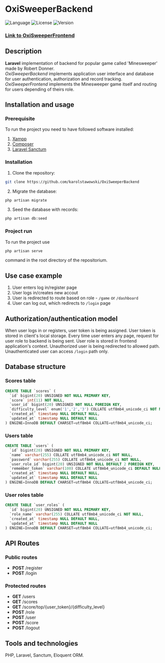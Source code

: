 # OxiSweeperBackend

![Language](https://img.shields.io/badge/language-PHP-3993fa)
![License](https://img.shields.io/github/license/karolstawowski/OxiSweeperBackend?color=3993fa)
![Version](https://img.shields.io/badge/version-0.0.1-3993fa) <br>

### <a href="https://github.com/karolstawowski/OxiSweeperFrontend">Link to OxiSweeperFrontend</a>

## Description

<b>Laravel</b> implementation of backend for popular game called 'Minesweeper' made by Robert Donner.</br>
_OxiSweeperBackend_ implements application user interface and database for user authentication, authorization and record tracking.</br>
_OxiSweeperFrontend_ implements the Minesweeper game itself and routing for users depending of theirs role.

## Installation and usage

### Prerequisite

To run the project you need to have followed software installed:

1. [Xampp](https://www.apachefriends.org/download.html)
1. [Composer](https://getcomposer.org/)
1. [Laravel Sanctum](https://laravel.com/docs/9.x/sanctum#installation)

### Installation

1. Clone the repository:

```bash
git clone https://github.com/karolstawowski/OxiSweeperBackend
```

2. Migrate the database:

```bash
php artisan migrate
```

3. Seed the database with records:

```bash
php artisan db:seed
```

### Project run

To run the project use

```bash
php artisan serve
```

command in the root directory of the repositorium.

## Use case example

1. User enters log in/register page
2. User logs in/creates new accout
3. User is redirected to route based on role - `/game` or `/dashboard`
4. User can log out, which redirects to `/login` page

## Authorization/authentication model

When user logs in or registers, user token is being assigned. User token is stored in client's local storage.
Every time user enters any page, request for user role to backend is being sent. User role is stored in frontend application's context.
Unauthorized user is being redirected to allowed path. Unauthenticated user can access `/login` path only.

## Database structure

### Scores table

```sql
CREATE TABLE `scores` (
  `id` bigint(20) UNSIGNED NOT NULL PRIMARY KEY,
  `score` int(11) NOT NULL,
  `user_id` bigint(20) UNSIGNED NOT NULL FOREIGN KEY,
  `difficulty_level` enum('1','2','3') COLLATE utf8mb4_unicode_ci NOT NULL,
  `created_at` timestamp NULL DEFAULT NULL,
  `updated_at` timestamp NULL DEFAULT NULL
) ENGINE=InnoDB DEFAULT CHARSET=utf8mb4 COLLATE=utf8mb4_unicode_ci;
```

### Users table

```sql
CREATE TABLE `users` (
  `id` bigint(20) UNSIGNED NOT NULL PRIMARY KEY,
  `name` varchar(255) COLLATE utf8mb4_unicode_ci NOT NULL,
  `password` varchar(255) COLLATE utf8mb4_unicode_ci NOT NULL,
  `user_role_id` bigint(20) UNSIGNED NOT NULL DEFAULT 2 FOREIGN KEY,
  `remember_token` varchar(100) COLLATE utf8mb4_unicode_ci DEFAULT NULL,
  `created_at` timestamp NULL DEFAULT NULL,
  `updated_at` timestamp NULL DEFAULT NULL
) ENGINE=InnoDB DEFAULT CHARSET=utf8mb4 COLLATE=utf8mb4_unicode_ci;
```

### User roles table

```sql
CREATE TABLE `user_roles` (
  `id` bigint(20) UNSIGNED NOT NULL PRIMARY KEY,
  `role_name` varchar(255) COLLATE utf8mb4_unicode_ci NOT NULL,
  `created_at` timestamp NULL DEFAULT NULL,
  `updated_at` timestamp NULL DEFAULT NULL
) ENGINE=InnoDB DEFAULT CHARSET=utf8mb4 COLLATE=utf8mb4_unicode_ci;
```

## API Routes

### Public routes

-   **POST** /register
-   **POST** /login

### Protected routes

-   **GET** /users
-   **GET** /scores
-   **GET** /score/top/{user_token}/{difficulty_level}
-   **POST** /role
-   **POST** /user
-   **POST** /score
-   **POST** /logout

## Tools and technologies

PHP, Laravel, Sanctum, Eloquent ORM.
